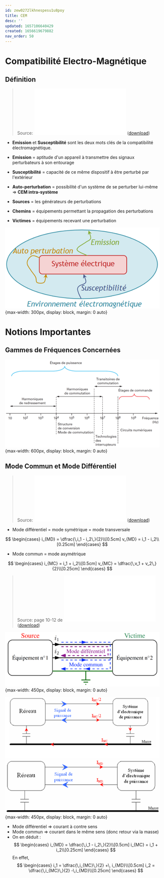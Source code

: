 ```yaml
---
id: zew0272lkhnespesu1u8poy
title: CEM
desc: ''
updated: 1657106640429
created: 1656619679882
nav_order: 50
---
```


# Compatibilité Electro-Magnétique

## Définition

> Source: ![La CEM appliquée à
l’électronique de puissance, Bertrand REVOL, édité le 12/03/2018](/assets/NotesDeCours.SystemesEtCompoPassifs2021.pdf) ([download](https://eduscol.education.fr/sti/sites/eduscol.education.fr.sti/files/ressources/pedagogiques/9699/9699-la-cem-appliquee-lelectronique-de-puissance-ensps.pdf))

- **Emission** et **Susceptibilité** sont les deux mots clés de la compatibilité électromagnétique.

- **Emission** = aptitude d'un appareil à transmettre des signaux perturbateurs à son
entourage

- **Susceptibilité** =  capacité de ce même dispositif à être perturbé par l'extérieur

- **Auto-perturbation** = possibilité d'un système de se perturber lui-même => **CEM intra-système**

- **Sources** = les générateurs de perturbations

- **Chemins** = équipements permettant la propagation des perturbations

- **Victimes** = équipements recevant une perturbation

![](/assets/images/schema.EnvironnementElectromagnetique.png){max-width: 300px, display: block, margin: 0 auto}



# Notions Importantes

## Gammes de Fréquences Concernées

![](/assets/images/courbe.GammeFreqCEM.png){max-width: 600px, display: block, margin: 0 auto}

## Mode Commun et Mode Différentiel

> Source: ![La CEM appliquée à
l’électronique de puissance, Bertrand REVOL, édité le 12/03/2018](/assets/NotesDeCours.SystemesEtCompoPassifs2021.pdf) ([download](https://eduscol.education.fr/sti/sites/eduscol.education.fr.sti/files/ressources/pedagogiques/9699/9699-la-cem-appliquee-lelectronique-de-puissance-ensps.pdf))

- Mode différentiel = mode symétrique = mode transversale

$$
\begin{cases}
i_{MD} = \dfrac{\,i_1 - i_2\,}{2}\\[0.5cm]
v_{MD} = i_1 - i_2\\[0.25cm]
\end{cases}
$$

- Mode commun = mode asymétrique

$$
\begin{cases}
i_{MC} = i_1 + i_2\\[0.5cm]
v_{MC} = \dfrac{\,v_1 + v_2\,}{2}\\[0.25cm]
\end{cases}
$$

> Source: page 10-12 de !["Systèmes et Composants Passifs 2021"](/assets/NotesDeCours.SystemesEtCompoPassifs2021.pdf) 
([download](https://github.com/TunnRKA/LaplaceCEM/blob/master/notes/assets/NotesDeCours.SystemesEtCompoPassifs2021.pdf))

![](/assets/images/schema.ModeDiffCom.png){max-width: 450px, display: block, margin: 0 auto}

![](/assets/images/ModeDiffComRepPratique.png){max-width: 450px, display: block, margin: 0 auto}

- Mode différentiel => courant à contre sens
- Mode commun => courant dans le même sens (donc retour via la masse)
- On en déduit :
$$
\begin{cases}
i_{MD} = \dfrac{\,i_1 - i_2\,}{2}\\[0.5cm]
i_{MC} = i_1 + i_2\\[0.25cm]
\end{cases}
$$
En effet, 
$$
\begin{cases}
i_1 = \dfrac{\,i_{MC}\,}{2} +\, i_{MD}\\[0.5cm]
i_2 = \dfrac{\,i_{MC}\,}{2} -\,i_{MD}\\[0.25cm]
\end{cases}
$$